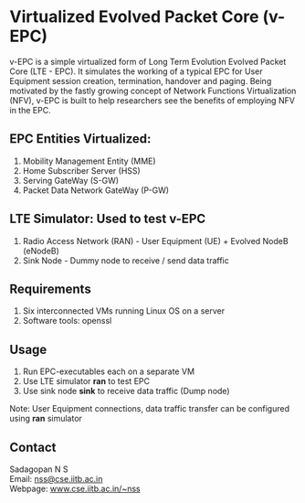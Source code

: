 # Virtualized Evolved Packet Core (v-EPC) 

v-EPC is a simple virtualized form of Long Term Evolution Evolved Packet Core (LTE - EPC). It simulates the working of a typical EPC for User Equipment session creation, termination, handover and paging. 
Being motivated by the fastly growing concept of Network Functions Virtualization (NFV), v-EPC is built to help researchers see the benefits of employing NFV in the EPC. 

## EPC Entities Virtualized:

1. Mobility Management Entity (MME)
2. Home Subscriber Server (HSS)
3. Serving GateWay (S-GW)
4. Packet Data Network GateWay (P-GW)

## LTE Simulator: Used to test v-EPC

1. Radio Access Network (RAN) - User Equipment (UE) + Evolved NodeB (eNodeB)
2. Sink Node - Dummy node to receive / send data traffic

## Requirements

1. Six interconnected VMs running Linux OS on a server
2. Software tools: openssl

## Usage

1. Run EPC-executables each on a separate VM
2. Use LTE simulator **ran** to test EPC
3. Use sink node **sink** to receive data traffic (Dump node)

Note: User Equipment connections, data traffic transfer can be configured using **ran** simulator

## Contact

Sadagopan N S <br />
Email: nss@cse.iitb.ac.in <br />
Webpage: www.cse.iitb.ac.in/~nss <br />
